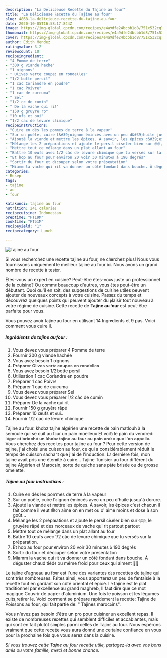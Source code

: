 ```yaml
---
description: "La Délicieuse Recette du Tajine au four"
title: "La Délicieuse Recette du Tajine au four"
slug: 4868-la-delicieuse-recette-du-tajine-au-four
date: 2020-10-05T16:58:17.844Z
image: https://img-global.cpcdn.com/recipes/e4a9dfe24bcbb1d8/751x532cq70/tajine-au-four-photo-principale-de-la-recette.jpg
thumbnail: https://img-global.cpcdn.com/recipes/e4a9dfe24bcbb1d8/751x532cq70/tajine-au-four-photo-principale-de-la-recette.jpg
cover: https://img-global.cpcdn.com/recipes/e4a9dfe24bcbb1d8/751x532cq70/tajine-au-four-photo-principale-de-la-recette.jpg
author: Edith Mendez
ratingvalue: 3.2
reviewcount: 10
recipeingredient:
- "4 Pomme de terre"
- "300 g viande hache"
- "1 oignons"
- " Olives verte coupes en rondelles"
- "1/2 botte persil"
- "1 cac Coriandre en poudre"
- "1 cac Poivre"
- "1 cac de curcuma"
- " Sel"
- "1/2 cc de cumin"
- " De la vache qui rit"
- "150 g gruyre rp"
- "10 ufs et oui"
- "1/2 cac de levure chimique"
recipeinstructions:
- "Cuire en dés les pommes de terre à la vapeur"
- "Sur un poêle, cuire l&#39;oignon émincés avec un peu d&#39;huile jusqu&#39;à dorure."
- "Ajouté la viande et mettre les épices. À savoir, les épices c&#39;est chacun il fait comme il veut 😁on aime on en met ou o&#39; aime moins et dose à son goût..."
- "Mélange les 2 préparations et ajoute le persil ciseler bien sur 🙄🙄, le gruyère râpé et des morceaux de vache qui rit partout partout"
- "Mettre tout ce mélange dans un plat allant au four"
- "Battre 10 œufs avec 1/2 càc de levure chimique que tu versés sur la préparation."
- "Et hop au four pour environ 20 voir 30 minutes à 190 degrés"
- "Sortir du four et découper selon votre présentation"
- "Miamm la vache qui rit va donner un côté fondant dans bouche. À déguster chaud tiède ou même froid pour ceux qui aiment 🤔😜"
categories:
- Resep
tags:
- tajine
- au
- four

katakunci: tajine au four 
nutrition: 241 calories
recipecuisine: Indonesian
preptime: "PT19M"
cooktime: "PT51M"
recipeyield: "1"
recipecategory: Lunch

---
```



![Tajine au four](https://img-global.cpcdn.com/recipes/e4a9dfe24bcbb1d8/751x532cq70/tajine-au-four-photo-principale-de-la-recette.jpg)

Si vous recherchez une recette tajine au four, ne cherchez plus! Nous vous fournissons uniquement le meilleur tajine au four ici. Nous avons un grand nombre de recette à tester.

Êtes-vous un expert en cuisine? Peut-être êtes-vous juste un professionnel de la cuisine? Ou comme beaucoup d'autres, vous êtes peut-être un débutant. Quoi qu'il en soit, des suggestions de cuisine utiles peuvent ajouter de nouveaux concepts à votre cuisine. Passez du temps et découvrez quelques points qui peuvent ajouter du plaisir tout nouveau à votre régime de cuisine. Cette recette de <strong> Tajine au four </strong> est peut-être parfaite pour vous.

<!--inarticleads1-->

Vous pouvez avoir tajine au four en utilisant 14 Ingrédients et 9 pas. Voici comment vous cuire il.

##### Ingrédients de tajine au four :

1. Vous devez vous préparer 4 Pomme de terre
1. Fournir 300 g viande hachée
1. Vous avez besoin 1 oignons
1. Préparer  Olives verte coupes en rondelles
1. Vous avez besoin 1/2 botte persil
1. Utilisation 1 cac Coriandre en poudre
1. Préparer 1 cac Poivre
1. Préparer 1 cac de curcuma
1. Vous devez vous préparer  Sel
1. Vous devez vous préparer 1/2 càc de cumin
1. Préparer  De la vache qui rit
1. Fournir 150 g gruyère râpé
1. Préparer 10 œufs et oui..
1. Fournir 1/2 cac de levure chimique


Tajine au four. khobz tajine algérien une recette de pain matlouh à la semoule qui se cuit au four un pain moelleux Et voilà le pain du vendredi léger et brioché un khobz tajine au four ou pain arabe que l&#39;on appelle. Vous cherchez des recettes pour tajine au four ? Pour cette version de tajine, j&#39;ai choisi une cuisson au four, ce qui a considérablement réduit le temps de cuisson sachant que j&#39;ai de l&#39;induction. La dernière fois, mon tajine avait pris une éternité à cuire… Tajine Tunisien au four différent du tajine Algérien et Marocain, sorte de quiche sans pâte brisée ou de grosse omelette. 

<!--inarticleads2-->

##### Tajine au four instructions :

1. Cuire en dés les pommes de terre à la vapeur
1. Sur un poêle, cuire l&#39;oignon émincés avec un peu d&#39;huile jusqu&#39;à dorure.
1. Ajouté la viande et mettre les épices. À savoir, les épices c&#39;est chacun il fait comme il veut 😁on aime on en met ou o&#39; aime moins et dose à son goût...
1. Mélange les 2 préparations et ajoute le persil ciseler bien sur 🙄🙄, le gruyère râpé et des morceaux de vache qui rit partout partout
1. Mettre tout ce mélange dans un plat allant au four
1. Battre 10 œufs avec 1/2 càc de levure chimique que tu versés sur la préparation.
1. Et hop au four pour environ 20 voir 30 minutes à 190 degrés
1. Sortir du four et découper selon votre présentation
1. Miamm la vache qui rit va donner un côté fondant dans bouche. À déguster chaud tiède ou même froid pour ceux qui aiment 🤔😜


Le tajine d&#39;agneau au four est l&#39;une des variantes des recettes de tajine qui sont très nombreuses. Faites ainsi, vous apporterez un peu de fantaisie à la recette tout en gardant son côté oriental et épicé. Le tajine est le plat traditionnel par excellence au grand maghreb, Il faut dire que ce mot magique Couvrir de papier d&#39;aluminium. Une fois le poisson et les légumes cuits,retirer le. Voici comment se prépare rapidement la recette: Tajine de Poissons au four, qui fait partie de: &#34; Tajines marocains&#34;. 

<!--inarticleads1-->

<p>
Vous n'avez pas besoin d'être un pro pour cuisiner un excellent repas. Il existe de nombreuses recettes qui semblent difficiles et accablantes, mais qui sont en fait plutôt simples parmi celles de Tajine au four. Nous espérons vraiment que cette recette vous aura donné une certaine confiance en vous pour la prochaine fois que vous serez dans la cuisine.
</p>

<p>
<i>Si vous trouvez cette Tajine au four recette utile, partagez-la avec vos bons amis ou votre famille, merci et bonne chance.</i>
</p>
